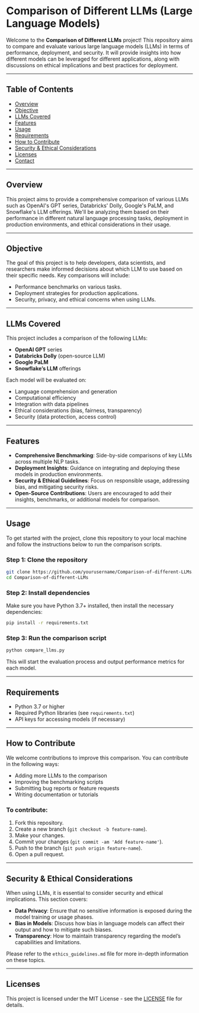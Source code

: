 # Comparison of Different LLMs (Large Language Models)

Welcome to the **Comparison of Different LLMs** project! This repository aims to compare and evaluate various large language models (LLMs) in terms of performance, deployment, and security. It will provide insights into how different models can be leveraged for different applications, along with discussions on ethical implications and best practices for deployment.

---

## Table of Contents

- [Overview](#overview)
- [Objective](#objective)
- [LLMs Covered](#llms-covered)
- [Features](#features)
- [Usage](#usage)
- [Requirements](#requirements)
- [How to Contribute](#how-to-contribute)
- [Security & Ethical Considerations](#security--ethical-considerations)
- [Licenses](#licenses)
- [Contact](#contact)

---

## Overview

This project aims to provide a comprehensive comparison of various LLMs such as OpenAI's GPT series, Databricks' Dolly, Google's PaLM, and Snowflake's LLM offerings. We'll be analyzing them based on their performance in different natural language processing tasks, deployment in production environments, and ethical considerations in their usage.

---

## Objective

The goal of this project is to help developers, data scientists, and researchers make informed decisions about which LLM to use based on their specific needs. Key comparisons will include:

- Performance benchmarks on various tasks.
- Deployment strategies for production applications.
- Security, privacy, and ethical concerns when using LLMs.

---

## LLMs Covered

This project includes a comparison of the following LLMs:

- **OpenAI GPT** series
- **Databricks Dolly** (open-source LLM)
- **Google PaLM**
- **Snowflake’s LLM** offerings

Each model will be evaluated on:

- Language comprehension and generation
- Computational efficiency
- Integration with data pipelines
- Ethical considerations (bias, fairness, transparency)
- Security (data protection, access control)

---

## Features

- **Comprehensive Benchmarking**: Side-by-side comparisons of key LLMs across multiple NLP tasks.
- **Deployment Insights**: Guidance on integrating and deploying these models in production environments.
- **Security & Ethical Guidelines**: Focus on responsible usage, addressing bias, and mitigating security risks.
- **Open-Source Contributions**: Users are encouraged to add their insights, benchmarks, or additional models for comparison.

---

## Usage

To get started with the project, clone this repository to your local machine and follow the instructions below to run the comparison scripts.

### Step 1: Clone the repository

```bash
git clone https://github.com/yourusername/Comparison-of-different-LLMs.git
cd Comparison-of-different-LLMs
```

### Step 2: Install dependencies

Make sure you have Python 3.7+ installed, then install the necessary dependencies:

```bash
pip install -r requirements.txt
```

### Step 3: Run the comparison script

```bash
python compare_llms.py
```

This will start the evaluation process and output performance metrics for each model.

---

## Requirements

- Python 3.7 or higher
- Required Python libraries (see `requirements.txt`)
- API keys for accessing models (if necessary)

---

## How to Contribute

We welcome contributions to improve this comparison. You can contribute in the following ways:

- Adding more LLMs to the comparison
- Improving the benchmarking scripts
- Submitting bug reports or feature requests
- Writing documentation or tutorials

### To contribute:

1. Fork this repository.
2. Create a new branch (`git checkout -b feature-name`).
3. Make your changes.
4. Commit your changes (`git commit -am 'Add feature-name'`).
5. Push to the branch (`git push origin feature-name`).
6. Open a pull request.

---

## Security & Ethical Considerations

When using LLMs, it is essential to consider security and ethical implications. This section covers:

- **Data Privacy**: Ensure that no sensitive information is exposed during the model training or usage phases.
- **Bias in Models**: Discuss how bias in language models can affect their output and how to mitigate such biases.
- **Transparency**: How to maintain transparency regarding the model’s capabilities and limitations.

Please refer to the `ethics_guidelines.md` file for more in-depth information on these topics.

---

## Licenses

This project is licensed under the MIT License - see the [LICENSE](LICENSE) file for details.
